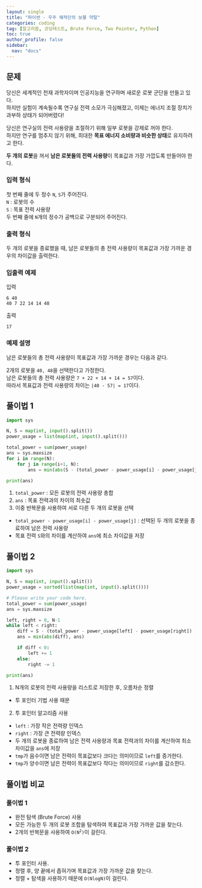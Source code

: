 ```yaml
---
layout: single
title: "파이썬 - 우주 해적단의 보물 약탈"
categories: coding
tag: [알고리즘, 코딩테스트, Brute Force, Two Pointer, Python]
toc: true
author_profile: false
sidebar:
  nav: "docs"
---
```


## 문제
당신은 세계적인 천재 과학자이며 인공지능을 연구하며 새로운 로봇 군단을 만들고 있다.<br>
하지만 실험이 계속될수록 연구실 전력 소모가 극심해졌고, 이제는 에너지 조절 장치가 과부하 상태가 되어버렸다!

당신은 연구실의 전력 사용량을 조절하기 위해 일부 로봇을 강제로 꺼야 한다.<br>
하지만 연구를 멈추지 않기 위해, 최대한 **목표 에너지 소비량과 비슷한 상태**로 유지하려고 한다.

**두 개의 로봇**을 꺼서 **남은 로봇들의 전력 사용량**이 목표값과 가장 가깝도록 만들어야 한다.

### 입력 형식
첫 번째 줄에 두 정수 `N`, `S`가 주어진다.<br>
`N` : 로봇의 수 <br>
`S` : 목표 전력 사용량 <br>
두 번째 줄에 `N`개의 정수가 공백으로 구분되어 주어진다.

### 출력 형식
두 개의 로봇을 종료했을 때, 남은 로봇들의 총 전력 사용량이 목표값과 가장 가까운 경우의 차이값을 출력한다.

### 입출력 예제
입력
```
6 40
40 7 22 14 14 48
```
출력
```
17
```

### 예제 설명
남은 로봇들의 총 전력 사용량이 목표값과 가장 가까운 경우는 다음과 같다.

2개의 로봇을 `40, 48`을 선택한다고 가정한다.<br>
남은 로봇들의 총 전력 사용량은 `7 + 22 + 14 + 14 = 57`이다.<br>
따라서 목표값과 전력 사용량의 차이는 `|40 - 57| = 17`이다.

## 풀이법 1
```python
import sys

N, S = map(int, input().split())
power_usage = list(map(int, input().split()))

total_power = sum(power_usage)
ans = sys.maxsize
for i in range(N):
    for j in range(i+1, N):
        ans = min(abs(S - (total_power - power_usage[i] - power_usage[j])), ans)

print(ans)

```
1. `total_power` : 모든 로봇의 전력 사용량 총합
2. `ans` : 목표 전력과의 차이의 최솟값
3. 이중 반복문을 사용하여 서로 다른 두 개의 로봇을 선택
  - `total_power - power_usage[i] - power_usage[j]` : 선택된 두 개의 로봇을 종료하여 남은 전력 사용량
  - 목표 전력 `S`와의 차이를 계산하여 `ans`에 최소 차이값을 저장

## 풀이법 2
```python
import sys

N, S = map(int, input().split())
power_usage = sorted(list(map(int, input().split())))

# Please write your code here.
total_power = sum(power_usage)
ans = sys.maxsize

left, right = 0, N-1
while left < right:
    diff = S - (total_power - power_usage[left] - power_usage[right])
    ans = min(abs(diff), ans)

    if diff < 0:
        left += 1
    else:
        right -= 1

print(ans)
```
1. N개의 로봇의 전력 사용량을 리스트로 저장한 후, 오름차순 정렬
  - 투 포인터 기법 사용 때문
2. 투 포인터 알고리즘 사용
  - `left` : 가장 작은 전력량 인덱스
  - `right` : 가장 큰 전력량 인덱스
  - 두 개의 로봇을 종료하여 남은 전력 사용량과 목표 전력과의 차이를 계산하여 최소 차이값을 `ans`에 저장
  - `tmp`가 음수이면 남은 전력이 목표값보다 크다는 의미이므로 `left`를 증가한다.
  - `tmp`가 양수이면 남은 전력이 목표값보다 작다는 의미이므로 `right`를 감소한다.


## 풀이법 비교
### 풀이법 1
- 완전 탐색 (Brute Force) 사용
- 모든 가능한 두 개의 로봇 조합을 탐색하여 목표값과 가장 가까운 값을 찾는다.
- 2개의 반복문을 사용하여 <code>O(N<sup>2</sup>)</code>이 걸린다.

### 풀이법 2
- 투 포인터 사용.
- 정렬 후, 양 끝에서 좁혀가며 목표값과 가장 가까운 값을 찾는다.
- 정렬 + 탐색을 사용하기 때문에 <code>O(NlogN)</code>이 걸린다.